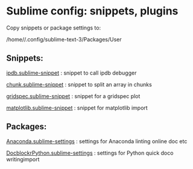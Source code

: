 # Sublime config: snippets, plugins

Copy snippets or package settings to:

/home/<username>/.config/sublime-text-3/Packages/User

## Snippets:


[ipdb.sublime-snippet](https://github.com/tdeboissiere/Configs/blob/master/Sublime/ipdb.sublime-snippet) : snippet to call ipdb debugger

[chunk.sublime-snippet](https://github.com/tdeboissiere/Configs/blob/master/Sublime/chunk.sublime-snippet) : snippet to split an array in chunks

[gridspec.sublime-snippet](https://github.com/tdeboissiere/Configs/blob/master/Sublime/gridspec.sublime-snippet) : snippet for a gridspec plot

[matplotlib.sublime-snippet](https://github.com/tdeboissiere/Configs/blob/master/Sublime/matplotlib.sublime-snippet) : snippet for matplotlib import


## Packages:

[Anaconda.sublime-settings](https://github.com/tdeboissiere/Configs/blob/master/Sublime/Anaconda.sublime-settings) : settings for Anaconda linting online doc etc

[DocblockrPython.sublime-settings](https://github.com/tdeboissiere/Configs/blob/master/Sublime/DocblockrPython.sublime-settings) : settings for Python quick doco writingimport
